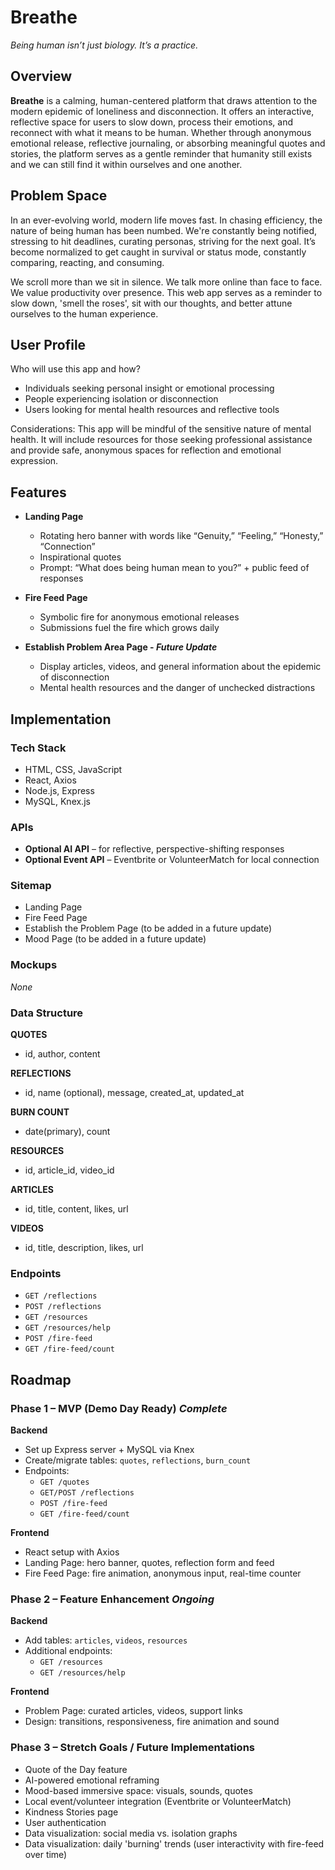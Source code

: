 # Breathe
*Being human isn’t just biology. It’s a practice.*

## Overview

**Breathe** is a calming, human-centered platform that draws attention to the modern epidemic of loneliness and disconnection. It offers an interactive, reflective space for users to slow down, process their emotions, and reconnect with what it means to be human. Whether through anonymous emotional release, reflective journaling, or absorbing meaningful quotes and stories, the platform serves as a gentle reminder that humanity still exists and we can still find it within ourselves and one another.

## Problem Space

In an ever-evolving world, modern life moves fast. In chasing efficiency, the nature of being human has been numbed. We're constantly being notified, stressing to hit deadlines, curating personas, striving for the next goal. It’s become normalized to get caught in survival or status mode, constantly comparing, reacting, and consuming.

We scroll more than we sit in silence. We talk more online than face to face. We value productivity over presence. This web app serves as a reminder to slow down, 'smell the roses', sit with our thoughts, and better attune ourselves to the human experience.

## User Profile

Who will use this app and how?
- Individuals seeking personal insight or emotional processing
- People experiencing isolation or disconnection
- Users looking for mental health resources and reflective tools

Considerations:
This app will be mindful of the sensitive nature of mental health. It will include resources for those seeking professional assistance and provide safe, anonymous spaces for reflection and emotional expression.

## Features

- **Landing Page**
  - Rotating hero banner with words like “Genuity,” “Feeling,” “Honesty,” “Connection”
  - Inspirational quotes
  - Prompt: “What does being human mean to you?” + public feed of responses

- **Fire Feed Page**
  - Symbolic fire for anonymous emotional releases
  - Submissions fuel the fire which grows daily

- **Establish Problem Area Page - _Future Update_**
  - Display articles, videos, and general information about the epidemic of disconnection
  - Mental health resources and the danger of unchecked distractions

## Implementation

### Tech Stack

- HTML, CSS, JavaScript
- React, Axios
- Node.js, Express
- MySQL, Knex.js

### APIs

- **Optional AI API** – for reflective, perspective-shifting responses
- **Optional Event API** – Eventbrite or VolunteerMatch for local connection

### Sitemap

- Landing Page
- Fire Feed Page
- Establish the Problem Page (to be added in a future update)
- Mood Page (to be added in a future update)

### Mockups

_None_

### Data Structure

**QUOTES**
- id, author, content

**REFLECTIONS**
- id, name (optional), message, created_at, updated_at

**BURN COUNT**
- date(primary), count

**RESOURCES**
- id, article_id, video_id

**ARTICLES**
- id, title, content, likes, url

**VIDEOS**
- id, title, description, likes, url

### Endpoints

- `GET /reflections`
- `POST /reflections`
- `GET /resources`
- `GET /resources/help`
- `POST /fire-feed`
- `GET /fire-feed/count`

## Roadmap

### Phase 1 – MVP (Demo Day Ready) *Complete*

**Backend**
- Set up Express server + MySQL via Knex
- Create/migrate tables: `quotes`, `reflections`, `burn_count`
- Endpoints:
  - `GET /quotes`
  - `GET/POST /reflections`
  - `POST /fire-feed`
  - `GET /fire-feed/count`

**Frontend**
- React setup with Axios
- Landing Page: hero banner, quotes, reflection form and feed
- Fire Feed Page: fire animation, anonymous input, real-time counter

### Phase 2 – Feature Enhancement *Ongoing*

**Backend**
- Add tables: `articles`, `videos`, `resources`
- Additional endpoints:
  - `GET /resources`
  - `GET /resources/help`

**Frontend**
- Problem Page: curated articles, videos, support links
- Design: transitions, responsiveness, fire animation and sound

### Phase 3 – Stretch Goals / Future Implementations

- Quote of the Day feature
- AI-powered emotional reframing
- Mood-based immersive space: visuals, sounds, quotes
- Local event/volunteer integration (Eventbrite or VolunteerMatch)
- Kindness Stories page
- User authentication
- Data visualization: social media vs. isolation graphs
- Data visualization: daily 'burning' trends (user interactivity with fire-feed over time)
